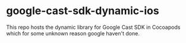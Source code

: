 # google-cast-sdk-dynamic-ios

This repo hosts the dynamic library for Google Cast SDK in Cocoapods which for some unknown reason google haven't done.

